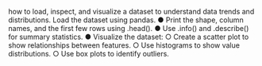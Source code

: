 how to load, inspect, and visualize a dataset to understand data trends and distributions. Load the dataset using pandas.
● Print the shape, column names, and the first few rows using .head().
● Use .info() and .describe() for summary statistics.
● Visualize the dataset:
○ Create a scatter plot to show relationships between features.
○ Use histograms to show value distributions.
○ Use box plots to identify outliers.
